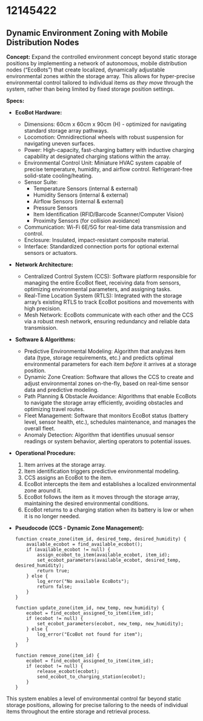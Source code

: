 # 12145422

## Dynamic Environment Zoning with Mobile Distribution Nodes

**Concept:** Expand the controlled environment concept beyond static storage positions by implementing a network of autonomous, mobile distribution nodes (“EcoBots”) that create localized, dynamically adjustable environmental zones *within* the storage array. This allows for hyper-precise environmental control tailored to individual items *as they move* through the system, rather than being limited by fixed storage position settings.

**Specs:**

*   **EcoBot Hardware:**
    *   Dimensions: 60cm x 60cm x 90cm (H) - optimized for navigating standard storage array pathways.
    *   Locomotion: Omnidirectional wheels with robust suspension for navigating uneven surfaces.
    *   Power: High-capacity, fast-charging battery with inductive charging capability at designated charging stations within the array.
    *   Environmental Control Unit: Miniature HVAC system capable of precise temperature, humidity, and airflow control.  Refrigerant-free solid-state cooling/heating.
    *   Sensor Suite:
        *   Temperature Sensors (internal & external)
        *   Humidity Sensors (internal & external)
        *   Airflow Sensors (internal & external)
        *   Pressure Sensors
        *   Item Identification (RFID/Barcode Scanner/Computer Vision)
        *   Proximity Sensors (for collision avoidance)
    *   Communication: Wi-Fi 6E/5G for real-time data transmission and control.
    *   Enclosure: Insulated, impact-resistant composite material.
    *   Interface: Standardized connection ports for optional external sensors or actuators.

*   **Network Architecture:**
    *   Centralized Control System (CCS): Software platform responsible for managing the entire EcoBot fleet, receiving data from sensors, optimizing environmental parameters, and assigning tasks.
    *   Real-Time Location System (RTLS): Integrated with the storage array’s existing RTLS to track EcoBot positions and movements with high precision.
    *   Mesh Network: EcoBots communicate with each other and the CCS via a robust mesh network, ensuring redundancy and reliable data transmission.

*   **Software & Algorithms:**
    *   Predictive Environmental Modeling: Algorithm that analyzes item data (type, storage requirements, etc.) and predicts optimal environmental parameters for each item *before* it arrives at a storage position.
    *   Dynamic Zone Creation: Software that allows the CCS to create and adjust environmental zones on-the-fly, based on real-time sensor data and predictive modeling.
    *   Path Planning & Obstacle Avoidance: Algorithms that enable EcoBots to navigate the storage array efficiently, avoiding obstacles and optimizing travel routes.
    *   Fleet Management: Software that monitors EcoBot status (battery level, sensor health, etc.), schedules maintenance, and manages the overall fleet.
    *   Anomaly Detection: Algorithm that identifies unusual sensor readings or system behavior, alerting operators to potential issues.

*   **Operational Procedure:**
    1.  Item arrives at the storage array.
    2.  Item identification triggers predictive environmental modeling.
    3.  CCS assigns an EcoBot to the item.
    4.  EcoBot intercepts the item and establishes a localized environmental zone around it.
    5.  EcoBot follows the item as it moves through the storage array, maintaining the desired environmental conditions.
    6.  EcoBot returns to a charging station when its battery is low or when it is no longer needed.

*   **Pseudocode (CCS - Dynamic Zone Management):**

    ```
    function create_zone(item_id, desired_temp, desired_humidity) {
        available_ecobot = find_available_ecobot();
        if (available_ecobot != null) {
            assign_ecobot_to_item(available_ecobot, item_id);
            set_ecobot_parameters(available_ecobot, desired_temp, desired_humidity);
            return true;
        } else {
            log_error("No available EcoBots");
            return false;
        }
    }

    function update_zone(item_id, new_temp, new_humidity) {
        ecobot = find_ecobot_assigned_to_item(item_id);
        if (ecobot != null) {
            set_ecobot_parameters(ecobot, new_temp, new_humidity);
        } else {
            log_error("EcoBot not found for item");
        }
    }

    function remove_zone(item_id) {
        ecobot = find_ecobot_assigned_to_item(item_id);
        if (ecobot != null) {
            release_ecobot(ecobot);
            send_ecobot_to_charging_station(ecobot);
        }
    }
    ```

This system enables a level of environmental control far beyond static storage positions, allowing for precise tailoring to the needs of individual items throughout the entire storage and retrieval process.